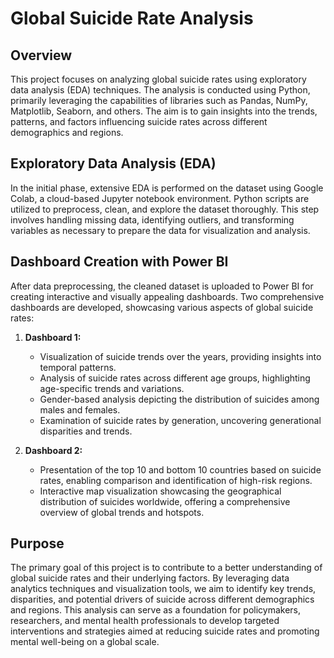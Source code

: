 
# Global Suicide Rate Analysis

## Overview
This project focuses on analyzing global suicide rates using exploratory data analysis (EDA) techniques. The analysis is conducted using Python, primarily leveraging the capabilities of libraries such as Pandas, NumPy, Matplotlib, Seaborn, and others. The aim is to gain insights into the trends, patterns, and factors influencing suicide rates across different demographics and regions.

## Exploratory Data Analysis (EDA)
In the initial phase, extensive EDA is performed on the dataset using Google Colab, a cloud-based Jupyter notebook environment. Python scripts are utilized to preprocess, clean, and explore the dataset thoroughly. This step involves handling missing data, identifying outliers, and transforming variables as necessary to prepare the data for visualization and analysis.

## Dashboard Creation with Power BI
After data preprocessing, the cleaned dataset is uploaded to Power BI for creating interactive and visually appealing dashboards. Two comprehensive dashboards are developed, showcasing various aspects of global suicide rates:

1. **Dashboard 1:**
   - Visualization of suicide trends over the years, providing insights into temporal patterns.
   - Analysis of suicide rates across different age groups, highlighting age-specific trends and variations.
   - Gender-based analysis depicting the distribution of suicides among males and females.
   - Examination of suicide rates by generation, uncovering generational disparities and trends.
   
2. **Dashboard 2:**
   - Presentation of the top 10 and bottom 10 countries based on suicide rates, enabling comparison and identification of high-risk regions.
   - Interactive map visualization showcasing the geographical distribution of suicides worldwide, offering a comprehensive overview of global trends and hotspots.

## Purpose
The primary goal of this project is to contribute to a better understanding of global suicide rates and their underlying factors. By leveraging data analytics techniques and visualization tools, we aim to identify key trends, disparities, and potential drivers of suicide across different demographics and regions. This analysis can serve as a foundation for policymakers, researchers, and mental health professionals to develop targeted interventions and strategies aimed at reducing suicide rates and promoting mental well-being on a global scale.
